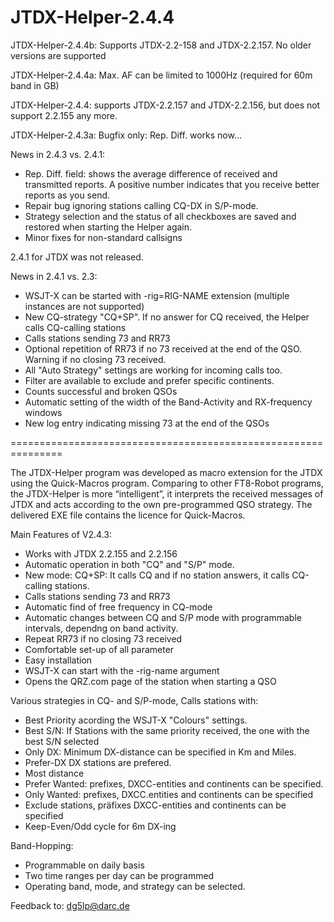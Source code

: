# JTDX-Helper-2.4.4

JTDX-Helper-2.4.4b: Supports JTDX-2.2-158 and JTDX-2.2.157. No older versions are supported 

JTDX-Helper-2.4.4a: Max. AF can be limited to 1000Hz (required for 60m band in GB)

JTDX-Helper-2.4.4: supports JTDX-2.2.157 and JTDX-2.2.156, but does not support 2.2.155 any more.

JTDX-Helper-2.4.3a: Bugfix only: Rep. Diff. works now...

News in 2.4.3 vs. 2.4.1:

- Rep. Diff. field: shows the average difference of received and transmitted reports. A positive number indicates that you receive better reports as you send.
- Repair bug ignoring stations calling CQ-DX in S/P-mode.
- Strategy selection and the status of all checkboxes are saved and restored when starting the Helper again.
- Minor fixes for non-standard callsigns

2.4.1 for JTDX was not released.  

News in 2.4.1 vs. 2.3:

- WSJT-X can be started with -rig=RIG-NAME extension (multiple instances are not supported)
- New CQ-strategy "CQ+SP". If no answer for CQ received, the Helper calls CQ-calling stations
- Calls stations sending 73 and RR73
- Optional repetition of RR73 if no 73 received at the end of the QSO. Warning if no closing 73 received.
- All "Auto Strategy" settings are working for incoming calls too.
- Filter are available to exclude and prefer specific continents.
- Counts successful and broken QSOs
- Automatic setting of the width of the Band-Activity and RX-frequency windows
- New log entry indicating missing 73 at the end of the QSOs

===============================================================

The JTDX-Helper program was developed as macro extension for the JTDX using the Quick-Macros program. Comparing to other FT8-Robot programs, the JTDX-Helper is more “intelligent”, it interprets the received messages of JTDX and acts according to the own pre-programmed QSO strategy. The delivered EXE file contains the licence for Quick-Macros.

Main Features of V2.4.3:

- Works with JTDX 2.2.155 and 2.2.156
- Automatic operation in both "CQ" and "S/P" mode.
- New mode: CQ+SP: It calls CQ and if no station answers, it calls CQ-calling stations.
- Calls stations sending 73 and RR73
- Automatic find of free frequency in CQ-mode
- Automatic changes between CQ and S/P mode with programmable intervals, dependng on band activity.
- Repeat RR73 if no closing 73 received
- Comfortable set-up of all parameter
- Easy installation
- WSJT-X can start with the -rig-name argument
- Opens the QRZ.com page of the station when starting a QSO

Various strategies in CQ- and S/P-mode, Calls stations with:

- Best Priority acording the WSJT-X "Colours" settings.
- Best S/N: If Stations with the same priority received, the one with the best S/N selected
- Only DX: Minimum DX-distance can be specified in Km and Miles.
- Prefer-DX DX stations are prefered.
- Most distance
- Prefer Wanted: prefixes, DXCC-entities and continents can be specified.
- Only Wanted: prefixes, DXCC.entities and continents can be specified
- Exclude stations, präfixes DXCC-entities and continents can be specified
- Keep-Even/Odd cycle for 6m DX-ing

Band-Hopping:

- Programmable on daily basis
- Two time ranges per day can be programmed
- Operating band, mode, and strategy can be selected.

Feedback to: dg5lp@darc.de
